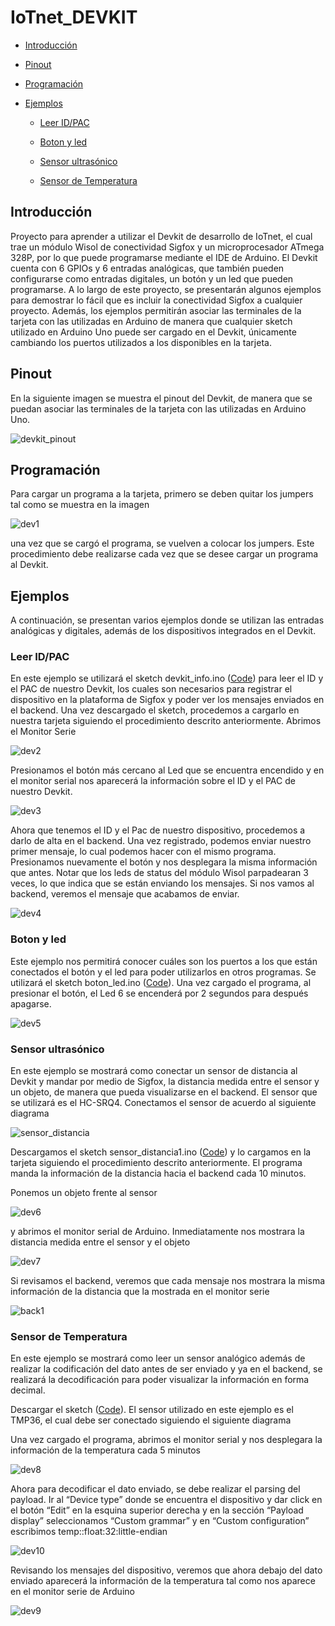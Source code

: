 IoTnet_DEVKIT=============-	[Introducción](#introducción)-	[Pinout](#pinout)-	[Programación](#programacion)-	[Ejemplos](#ejemplos)	-	[Leer ID/PAC](#leer-idpac)	-	[Boton y led](#boton-y-led)		-	[Sensor ultrasónico](#sensor-ultrasónico)

	-	[Sensor de Temperatura](#sensor-de-temperatura)Introducción------------Proyecto para aprender a utilizar el Devkit de desarrollo de IoTnet, el cual trae un módulo Wisol de conectividad Sigfox y un microprocesador ATmega 328P, por lo que puede programarse mediante el IDE de Arduino.El Devkit cuenta con 6 GPIOs y 6 entradas analógicas, que también pueden configurarse como entradas digitales, un botón y un led que pueden programarse. A lo largo de este proyecto, se presentarán algunos ejemplos para demostrar lo fácil que es incluir la conectividad Sigfox a cualquier proyecto. Además, los ejemplos permitirán asociar las terminales de la tarjeta con las utilizadas en Arduino de manera que cualquier sketch utilizado en Arduino Uno puede ser cargado en el Devkit, únicamente cambiando los puertos utilizados a los disponibles en la tarjeta.Pinout
------En la siguiente imagen se muestra el pinout del Devkit, de manera que se puedan asociar las terminales de la tarjeta con las utilizadas en Arduino Uno. ![devkit_pinout](https://github.com/Iotnet/IoTnet_DEVKIT/blob/master/images/devkit_pinout.jpg?raw=true)Programación------------Para cargar un programa a la tarjeta, primero se deben quitar los jumpers tal como se muestra en la imagen![dev1](https://github.com/Iotnet/IoTnet_DEVKIT/blob/master/images/dev1.png?raw=true)una vez que se cargó el programa, se vuelven a colocar los jumpers. Este procedimiento debe realizarse cada vez que se desee cargar un programa al Devkit.Ejemplos--------A continuación, se presentan varios ejemplos donde se utilizan las entradas analógicas y digitales, además de los dispositivos integrados en el Devkit.  ### Leer ID/PACEn este ejemplo se utilizará el sketch devkit_info.ino ([Code](Ejemplos/devkit_info/devkit_info.ino)) para leer el ID y el PAC de nuestro Devkit, los cuales son necesarios para registrar el dispositivo en la plataforma de Sigfox y poder ver los mensajes enviados en el backend. Una vez descargado el sketch, procedemos a cargarlo en nuestra tarjeta siguiendo el procedimiento descrito anteriormente.Abrimos el Monitor Serie ![dev2](https://github.com/Iotnet/IoTnet_DEVKIT/blob/master/images/dev2.png?raw=true)Presionamos el botón más cercano al Led que se encuentra encendido y en el monitor serial nos aparecerá la información sobre el ID y el PAC de nuestro Devkit.![dev3](https://github.com/Iotnet/IoTnet_DEVKIT/blob/master/images/dev3.png?raw=true)Ahora que tenemos el ID y el Pac de nuestro dispositivo, procedemos a darlo de alta en el backend. Una vez registrado, podemos enviar nuestro primer mensaje, lo cual podemos hacer con el mismo programa. Presionamos nuevamente el botón y nos desplegara la misma información que antes. Notar que los leds de status del módulo Wisol parpadearan 3 veces, lo que indica que se están enviando los mensajes. Si nos vamos al backend, veremos el mensaje que acabamos de enviar.![dev4](https://github.com/Iotnet/IoTnet_DEVKIT/blob/master/images/dev4.png?raw=true)### Boton y ledEste ejemplo nos permitirá conocer cuáles son los puertos a los que están conectados el botón y el led para poder utilizarlos en otros programas. Se utilizará el sketch boton_led.ino ([Code](Ejemplos/boton_led/boton_led.ino)). Una vez cargado el programa, al presionar el botón, el Led 6 se encenderá por 2 segundos para después apagarse.![dev5](https://github.com/Iotnet/IoTnet_DEVKIT/blob/master/images/dev5.png?raw=true)### Sensor ultrasónicoEn este ejemplo se mostrará como conectar un sensor de distancia al Devkit y mandar por medio de Sigfox, la distancia medida entre el sensor y un objeto, de manera que pueda visualizarse en el backend. El sensor que se utilizará es el HC-SRQ4. Conectamos el sensor de acuerdo al siguiente diagrama![sensor_distancia](https://github.com/Iotnet/IoTnet_DEVKIT/blob/master/images/sensor_distancia.jpg?raw=true)Descargamos el sketch sensor_distancia1.ino ([Code](Ejemplos/sensor_distancia1/sensor_distancia1.ino)) y lo cargamos en la tarjeta siguiendo el procedimiento descrito anteriormente. El programa manda la información de la distancia hacia el backend cada 10 minutos.Ponemos un objeto frente al sensor![dev6](https://github.com/Iotnet/IoTnet_DEVKIT/blob/master/images/dev6.png?raw=true)y abrimos el monitor serial de Arduino. Inmediatamente nos mostrara la distancia medida entre el sensor y el objeto![dev7](https://github.com/Iotnet/IoTnet_DEVKIT/blob/master/images/dev7.png?raw=true)Si revisamos el backend, veremos que cada mensaje nos mostrara la misma información de la distancia que la mostrada en el monitor serie![back1](https://github.com/Iotnet/IoTnet_DEVKIT/blob/master/images/back1.png?raw=true)

### Sensor de Temperatura

En este ejemplo se mostrará como leer un sensor analógico además de realizar la codificación del dato antes de ser enviado y ya en el backend, se realizará la decodificación para poder visualizar la información en forma decimal. 

Descargar el sketch ([Code](Ejemplos/sensor_temperatura/sensor_temperatura.ino)). El sensor utilizado en este ejemplo es el TMP36, el cual debe ser conectado siguiendo el siguiente diagrama

Una vez cargado el programa, abrimos el monitor serial y nos desplegara la información de la temperatura cada 5 minutos

![dev8](https://github.com/Iotnet/IoTnet_DEVKIT/blob/master/images/dev8.png?raw=true)

Ahora para decodificar el dato enviado, se debe realizar el parsing del payload. Ir al “Device type” donde se encuentra el dispositivo y dar click en el botón “Edit” en la esquina superior derecha y en la sección “Payload display” seleccionamos “Custom grammar” y en “Custom configuration” escribimos temp::float:32:little-endian 

![dev10](https://github.com/Iotnet/IoTnet_DEVKIT/blob/master/images/dev10.png?raw=true)

Revisando los mensajes del dispositivo, veremos que ahora debajo del dato enviado aparecerá la información de la temperatura tal como nos aparece en el monitor serie de Arduino

![dev9](https://github.com/Iotnet/IoTnet_DEVKIT/blob/master/images/dev9.png?raw=true)